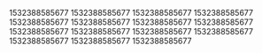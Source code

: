 1532388585677
1532388585677
1532388585677
1532388585677
1532388585677
1532388585677
1532388585677
1532388585677
1532388585677
1532388585677
1532388585677
1532388585677
1532388585677
1532388585677
1532388585677